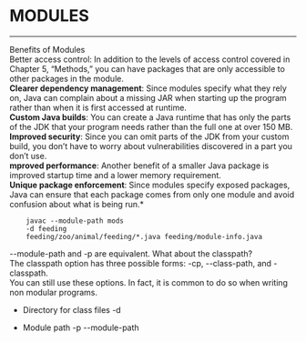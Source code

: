 # MODULES

***
Benefits of Modules\
Better access control: In addition to the levels of access control covered in Chapter 5,
“Methods,” you can have packages that are only accessible to other packages in
the module.\
**Clearer dependency management**: Since modules specify what they rely on, Java can
complain about a missing JAR when starting up the program rather than when it is first
accessed at runtime.\
**Custom Java builds**: You can create a Java runtime that has only the parts of the JDK
that your program needs rather than the full one at over 150 MB.\
**Improved security**: Since you can omit parts of the JDK from your custom build, you
don’t have to worry about vulnerabilities discovered in a part you don’t use.\
**mproved performance**: Another benefit of a smaller Java package is improved startup
time and a lower memory requirement.\
**Unique package enforcement**: Since modules specify exposed packages, Java can ensure
that each package comes from only one module and avoid confusion about what is
being run.*


        javac --module-path mods
        -d feeding
        feeding/zoo/animal/feeding/*.java feeding/module-info.java

--module-path and -p  are equivalent.
What about the classpath?\
The classpath option has three possible forms: -cp, --class-path, and -classpath.\
You can still use these options. In fact, it is common to do so when writing non modular programs.
* Directory for class files -d <dir> 
*   Module path -p <path> --module-path <path>
